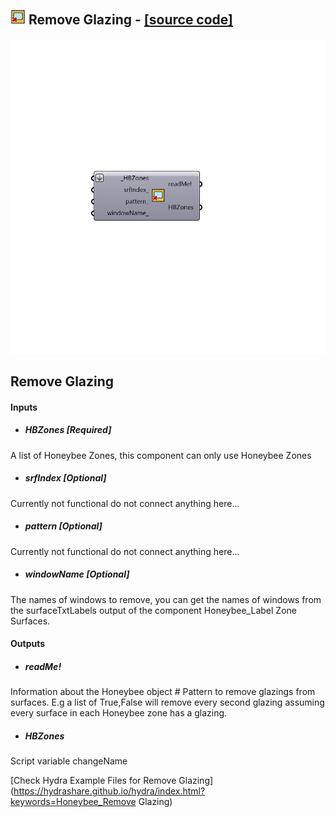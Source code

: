 ## ![](../../images/icons/Remove_Glazing.png) Remove Glazing - [[source code]](https://github.com/mostaphaRoudsari/honeybee/tree/master/src/Honeybee_Remove%20Glazing.py)

![](../../images/components/Remove_Glazing.png)

Remove Glazing 
 -
 

#### Inputs
* ##### HBZones [Required]
A list of Honeybee Zones, this component can only use Honeybee Zones
* ##### srfIndex [Optional]
Currently not functional do not connect anything here...
* ##### pattern [Optional]
Currently not functional do not connect anything here...
* ##### windowName [Optional]
The names of windows to remove, you can get the names of windows from the surfaceTxtLabels output of the component Honeybee_Label Zone Surfaces.

#### Outputs
* ##### readMe!
Information about the Honeybee object
     # Pattern to remove glazings from surfaces. E.g a list of True,False will remove every second glazing assuming every surface in each Honeybee zone has a glazing.
* ##### HBZones
Script variable changeName


[Check Hydra Example Files for Remove Glazing](https://hydrashare.github.io/hydra/index.html?keywords=Honeybee_Remove Glazing)